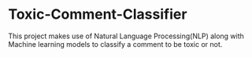 # Toxic-Comment-Classifier
This project makes use of Natural Language Processing(NLP) along with Machine learning models to classify a comment to be toxic or not.

